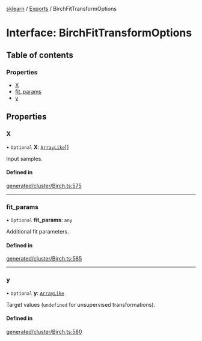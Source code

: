 [sklearn](../readme.md) / [Exports](../modules.md) / BirchFitTransformOptions

# Interface: BirchFitTransformOptions

## Table of contents

### Properties

- [X](BirchFitTransformOptions.md#x)
- [fit\_params](BirchFitTransformOptions.md#fit_params)
- [y](BirchFitTransformOptions.md#y)

## Properties

### X

• `Optional` **X**: [`ArrayLike`](../modules.md#arraylike)[]

Input samples.

#### Defined in

[generated/cluster/Birch.ts:575](https://github.com/transitive-bullshit/scikit-learn-ts/blob/367336a/packages/sklearn/src/generated/cluster/Birch.ts#L575)

___

### fit\_params

• `Optional` **fit\_params**: `any`

Additional fit parameters.

#### Defined in

[generated/cluster/Birch.ts:585](https://github.com/transitive-bullshit/scikit-learn-ts/blob/367336a/packages/sklearn/src/generated/cluster/Birch.ts#L585)

___

### y

• `Optional` **y**: [`ArrayLike`](../modules.md#arraylike)

Target values (`undefined` for unsupervised transformations).

#### Defined in

[generated/cluster/Birch.ts:580](https://github.com/transitive-bullshit/scikit-learn-ts/blob/367336a/packages/sklearn/src/generated/cluster/Birch.ts#L580)
